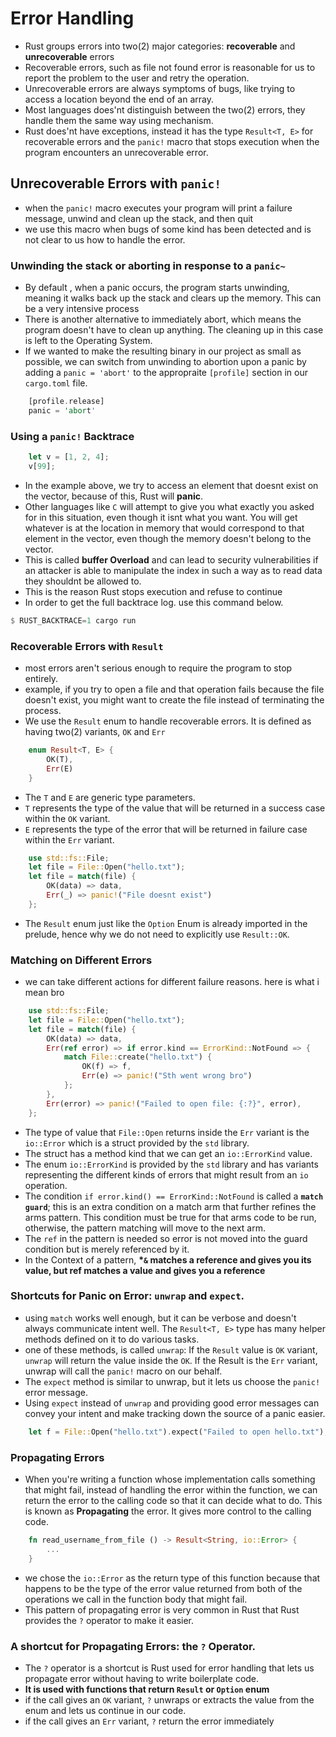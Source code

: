 # Error Handling

- Rust groups errors into two(2) major categories: **recoverable** and **unrecoverable** errors
- Recoverable errors, such as file not found error is reasonable for us to report the problem to the user and retry the operation.
- Unrecoverable errors are always symptoms of bugs, like trying to access a location beyond the end of an array.
- Most languages does'nt distinguish between the two(2) errors, they handle them the same way using mechanism.
- Rust does'nt have exceptions, instead it has the type `Result<T, E>` for recoverable errors and the `panic!` macro that stops execution when the program encounters an unrecoverable error.

## Unrecoverable Errors with `panic!`

- when the `panic!` macro executes your program will print a failure message, unwind and clean up the stack, and then quit
- we use this macro when bugs of some kind has been detected and is not clear to us how to handle the error.

### Unwinding the stack or aborting in response to a `panic~`

- By default , when a panic occurs, the program starts unwinding, meaning it walks back up the stack and clears up the memory. This can be a very intensive process
- There is another alternative to immediately abort, which means the program doesn't have to clean up anything. The cleaning up in this case is left to the Operating System.
- If we wanted to make the resulting binary in our project as small as possible, we can switch from unwinding to abortion upon a panic by adding a `panic = 'abort'` to the appropraite `[profile]` section in our `cargo.toml` file.

```rs
    [profile.release]
    panic = 'abort'
```

### Using a `panic!` Backtrace

```rs
    let v = [1, 2, 4];
    v[99];
```

- In the example above, we try to access an element that doesnt exist on the vector, because of this, Rust will **panic**.
- Other languages like `C` will attempt to give you what exactly you asked for in this situation, even though it isnt what you want. You will get whatever is at the location in memory that would correspond to that element in the vector, even though the memory doesn't belong to the vector.
- This is called **buffer Overload** and can lead to security vulnerabilities if an attacker is able to manipulate the index in such a way as to read data they shouldnt be allowed to.
- This is the reason Rust stops execution and refuse to continue
- In order to get the full backtrace log. use this command below.

```rs
$ RUST_BACKTRACE=1 cargo run
```

### Recoverable Errors with `Result`

- most errors aren't serious enough to require the program to stop entirely.
- example, if you try to open a file and that operation fails because the file doesn't exist, you might want to create the file instead of terminating the process.
- We use the `Result` enum to handle recoverable errors. It is defined as having two(2) variants, `OK` and `Err`

```rs
    enum Result<T, E> {
        OK(T),
        Err(E)
    }
```

- The `T` and `E` are generic type parameters.
- `T` represents the type of the value that will be returned in a success case within the `OK` variant.
- `E` represents the type of the error that will be returned in failure case within the `Err` variant.

```rs
    use std::fs::File;
    let file = File::Open("hello.txt");
    let file = match(file) {
        OK(data) => data,
        Err(_) => panic!("File doesnt exist")
    };

```

- The `Result` enum just like the `Option` Enum is already imported in the prelude, hence why we do not need to explicitly use `Result::OK`.

### Matching on Different Errors

- we can take different actions for different failure reasons. here is what i mean bro

```rs
    use std::fs::File;
    let file = File::Open("hello.txt");
    let file = match(file) {
        OK(data) => data,
        Err(ref error) => if error.kind == ErrorKind::NotFound => {
            match File::create("hello.txt") {
                OK(f) => f,
                Err(e) => panic!("Sth went wrong bro")
            };
        },
        Err(error) => panic!("Failed to open file: {:?}", error),
    };
```

- The type of value that `File::Open` returns inside the `Err` variant is the `io::Error` which is a struct provided by the `std` library.
- The struct has a method kind that we can get an `io::ErrorKind` value.
- The enum `io::ErrorKind` is provided by the `std` library and has variants representing the different kinds of errors that might result from an `io` operation.
- The condition `if error.kind() == ErrorKind::NotFound` is called a **`match guard`**; this is an extra condition on a match arm that further refines the arms pattern. This condition must be true for that arms code to be run, otherwise, the pattern matching will move to the next arm.
- The `ref` in the pattern is needed so error is not moved into the guard condition but is merely referenced by it.
- In the Context of a pattern, **\*`&` matches a reference and gives you its value, but ref matches a value and gives you a reference**

### Shortcuts for Panic on Error: `unwrap` and `expect`.

- using `match` works well enough, but it can be verbose and doesn't always communicate intent well. The `Result<T, E>` type has many helper methods defined on it to do various tasks.
- one of these methods, is called `unwrap`: If the `Result` value is `OK` variant, `unwrap` will return the value inside the `OK`. If the Result is the `Err` variant, unwrap will call the `panic!` macro on our behalf.
- The `expect` method is similar to unwrap, but it lets us choose the `panic!` error message.
- Using `expect` instead of `unwrap` and providing good error messages can convey your intent and make tracking down the source of a panic easier.

```rs
    let f = File::Open("hello.txt").expect("Failed to open hello.txt");
```

### Propagating Errors

- When you're writing a function whose implementation calls something that might fail, instead of handling the error within the function, we can return the error to the calling code so that it can decide what to do. This is known as **Propagating** the error. It gives more control to the calling code.

```rs
    fn read_username_from_file () -> Result<String, io::Error> {
        ...
    }
```

- we chose the `io::Error` as the return type of this function because that happens to be the type of the error value returned from both of the operations we call in the function body that might fail.
- This pattern of propagating error is very common in Rust that Rust provides the `?` operator to make it easier.

### A shortcut for Propagating Errors: the `?` Operator.

- The `?` operator is a shortcut is Rust used for error handling that lets us propagate error without having to write boilerplate code.
- **It is used with functions that return `Result` or `Option` enum**
- if the call gives an `OK` variant, `?` unwraps or extracts the value from the enum and lets us continue in our code.
- if the call gives an `Err` variant, `?` return the error immediately
